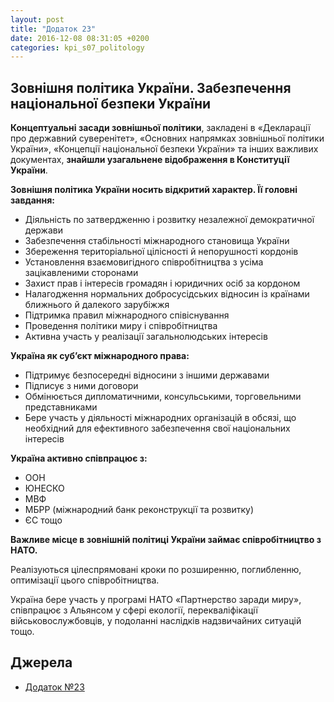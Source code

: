 ```yaml
---
layout: post
title: "Додаток 23"
date: 2016-12-08 08:31:05 +0200
categories: kpi_s07_politology
---
```


## Зовнішня політика України. Забезпечення національної безпеки України

**Концептуальні засади зовнішньої політики**, закладені в «Декларації про державний суверенітет», «Основних напрямках зовнішньої політики України», «Концепції національної безпеки України» та інших важливих документах, **знайшли узагальнене відображення в Конституції України**.


**Зовнішня політика України носить відкритий характер. Її головні завдання:**

* Діяльність по затвердженню і розвитку незалежної демократичної держави
* Забезпечення стабільності міжнародного становища України
* Збереження територіальної цілісності й непорушності кордонів
* Установлення взаємовигідного співробітництва з усіма зацікавленими сторонами
* Захист прав і інтересів громадян і юридичних осіб за кордоном
* Налагодження нормальних добросусідських відносин із країнами ближнього й далекого зарубіжжя
* Підтримка правил міжнародного співіснування
* Проведення політики миру і співробітництва
* Активна участь у реалізації загальнолюдських інтересів


**Україна як суб’єкт міжнародного права:**

* Підтримує  безпосередні відносини з іншими державами
* Підписує з ними договори
* Обмінюється дипломатичними, консульськими, торговельними представниками
* Бере участь у діяльності міжнародних організацій в обсязі, що необхідний для ефективного забезпечення свої національних інтересів


**Україна активно співпрацює з:** 

* ООН
* ЮНЕСКО
* МВФ
* МБРР (міжнародний банк реконструкції та розвитку)
* ЄС тощо


**Важливе місце в зовнішній політиці України займає співробітництво з НАТО.**

Реалізуються цілеспрямовані кроки по розширенню, поглибленню, оптимізації цього співробітництва.

Україна бере участь у програмі НАТО «Партнерство заради миру», співпрацює з Альянсом у сфері екології, перекваліфікації військовослужбовців, у подоланні наслідків надзвичайних ситуацій тощо.


## Джерела

   - [Додаток №23](https://pp.vk.me/c636020/v636020122/36e1a/u8hrX3I0gLg.jpg)
